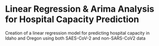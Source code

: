 # Linear Regression & Arima Analysis for Hospital Capacity Prediction
Creation of a linear regression model for predicting hospital capacity in Idaho and Oregon using both SAES-CoV-2 and non-SARS-CoV2 data
